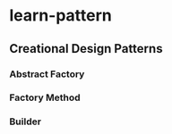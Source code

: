 # learn-pattern
## Creational Design Patterns

### Abstract Factory

### Factory Method

### Builder
